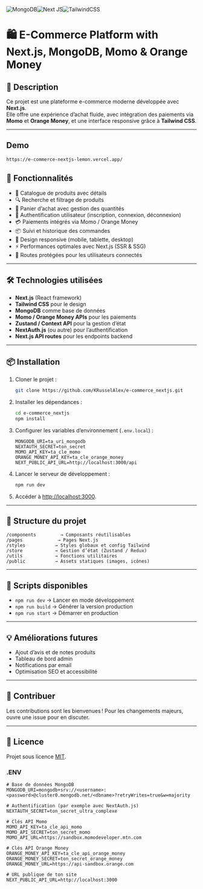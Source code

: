![MongoDB](https://img.shields.io/badge/MongoDB-%234ea94b.svg?style=for-the-badge&logo=mongodb&logoColor=white)![Next JS](https://img.shields.io/badge/Next-black?style=for-the-badge&logo=next.js&logoColor=white)![TailwindCSS](https://img.shields.io/badge/tailwindcss-%2338B2AC.svg?style=for-the-badge&logo=tailwind-css&logoColor=white)


# 🛍️ E-Commerce Platform with Next.js, MongoDB, Momo & Orange Money

## 📖 Description

Ce projet est une plateforme e-commerce moderne développée avec **Next.js**.  
Elle offre une expérience d’achat fluide, avec intégration des paiements via **Momo** et **Orange Money**, et une interface responsive grâce à **Tailwind CSS**.

---

## Demo

```bash
https://e-commerce-nextjs-lemon.vercel.app/

```

## 🚀 Fonctionnalités

- 🏬 Catalogue de produits avec détails
- 🔍 Recherche et filtrage de produits
- 🛒 Panier d’achat avec gestion des quantités
- 👤 Authentification utilisateur (inscription, connexion, déconnexion)
- 💳 Paiements intégrés via Momo / Orange Money
- 📦 Suivi et historique des commandes
- 💬 Design responsive (mobile, tablette, desktop)
- ⚡ Performances optimales avec Next.js (SSR & SSG)
- 🔐 Routes protégées pour les utilisateurs connectés

---

## 🛠️ Technologies utilisées

- **Next.js** (React framework)
- **Tailwind CSS** pour le design
- **MongoDB** comme base de données
- **Momo / Orange Money APIs** pour les paiements
- **Zustand / Context API** pour la gestion d’état
- **NextAuth.js** (ou autre) pour l’authentification
- **Next.js API routes** pour les endpoints backend

---

## 📦 Installation

1. Cloner le projet :
   ```bash
   git clone https://github.com/KRusselAlex/e-commerce_nextjs.git
    ````

2. Installer les dépendances :

   ```bash
   cd e-commerce_nextjs
   npm install
   ```

3. Configurer les variables d’environnement (`.env.local`) :

   ```
   MONGODB_URI=ta_uri_mongodb
   NEXTAUTH_SECRET=ton_secret
   MOMO_API_KEY=ta_cle_momo
   ORANGE_MONEY_API_KEY=ta_cle_orange_money
   NEXT_PUBLIC_API_URL=http://localhost:3000/api
   ```

4. Lancer le serveur de développement :

   ```bash
   npm run dev
   ```

5. Accéder à [http://localhost:3000](http://localhost:3000).

---

## 📂 Structure du projet

```
/components         → Composants réutilisables
/pages             → Pages Next.js
/styles           → Styles globaux et config Tailwind
/store            → Gestion d’état (Zustand / Redux)
/utils            → Fonctions utilitaires
/public           → Assets statiques (images, icônes)
```

---

## 📜 Scripts disponibles

* `npm run dev` → Lancer en mode développement
* `npm run build` → Générer la version production
* `npm run start` → Démarrer en production

---

## 💡 Améliorations futures

* Ajout d’avis et de notes produits
* Tableau de bord admin
* Notifications par email
* Optimisation SEO et accessibilité

---

## 🤝 Contribuer

Les contributions sont les bienvenues !
Pour les changements majeurs, ouvre une issue pour en discuter.

---

## 📄 Licence

Projet sous licence [MIT](LICENSE).


### .ENV
```
# Base de données MongoDB
MONGODB_URI=mongodb+srv://<username>:<password>@cluster0.mongodb.net/<dbname>?retryWrites=true&w=majority

# Authentification (par exemple avec NextAuth.js)
NEXTAUTH_SECRET=ton_secret_ultra_complexe

# Clés API Momo
MOMO_API_KEY=ta_cle_api_momo
MOMO_API_SECRET=ton_secret_momo
MOMO_API_URL=https://sandbox.momodeveloper.mtn.com

# Clés API Orange Money
ORANGE_MONEY_API_KEY=ta_cle_api_orange_money
ORANGE_MONEY_SECRET=ton_secret_orange_money
ORANGE_MONEY_URL=https://api-sandbox.orange.com

# URL publique de ton site
NEXT_PUBLIC_API_URL=http://localhost:3000


```
